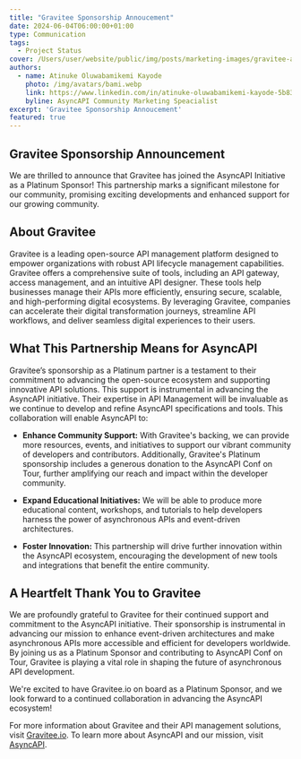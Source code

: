 ```yaml
---
title: "Gravitee Sponsorship Annoucement"
date: 2024-06-04T06:00:00+01:00
type: Communication
tags:
  - Project Status
cover: /Users/user/website/public/img/posts/marketing-images/gravitee-announcement.webp
authors:
  - name: Atinuke Oluwabamikemi Kayode
    photo: /img/avatars/bami.webp
    link: https://www.linkedin.com/in/atinuke-oluwabamikemi-kayode-5b838b1b7/
    byline: AsyncAPI Community Marketing Speacialist
excerpt: 'Gravitee Sponsorship Annoucement'
featured: true
---
```


## Gravitee Sponsorship Announcement
We are thrilled to announce that Gravitee has joined the AsyncAPI Initiative as a Platinum Sponsor! This partnership marks a significant milestone for our community, promising exciting developments and enhanced support for our growing community.

## About Gravitee

Gravitee is a leading open-source API management platform designed to empower organizations with robust API lifecycle management capabilities. Gravitee offers a comprehensive suite of tools, including an API gateway, access management, and an intuitive API designer. These tools help businesses manage their APIs more efficiently, ensuring secure, scalable, and high-performing digital ecosystems. By leveraging Gravitee, companies can accelerate their digital transformation journeys, streamline API workflows, and deliver seamless digital experiences to their users.

## What This Partnership Means for AsyncAPI

Gravitee’s sponsorship as a Platinum partner is a testament to their commitment to advancing the open-source ecosystem and supporting innovative API solutions. This support is instrumental in advancing the AsyncAPI initiative. Their expertise in API Management will be invaluable as we continue to develop and refine AsyncAPI specifications and tools. This collaboration will enable AsyncAPI to:

  - **Enhance Community Support:** With Gravitee's backing, we can provide more resources, events, and initiatives to support our vibrant community of developers and contributors. Additionally, Gravitee's Platinum sponsorship includes a generous donation to the AsyncAPI Conf on Tour, further amplifying our reach and impact within the developer community.

  - **Expand Educational Initiatives:** We will be able to produce more educational content, workshops, and tutorials to help developers harness the power of asynchronous APIs and event-driven architectures.

  - **Foster Innovation:** This partnership will drive further innovation within the AsyncAPI ecosystem, encouraging the development of new tools and integrations that benefit the entire community.

  ## A Heartfelt Thank You to Gravitee

  We are profoundly grateful to Gravitee for their continued support and commitment to the AsyncAPI initiative. Their sponsorship is instrumental in advancing our mission to enhance event-driven architectures and make asynchronous APIs more accessible and efficient for developers worldwide. 
  By joining us as a Platinum Sponsor and contributing to AsyncAPI Conf on Tour, Gravitee is playing a vital role in shaping the future of asynchronous API development.

We're excited to have Gravitee.io on board as a Platinum Sponsor, and we look forward to a continued collaboration in advancing the AsyncAPI ecosystem!

For more information about Gravitee and their API management solutions, visit [Gravitee.io](https://www.gravitee.io/). To learn more about AsyncAPI and our mission, visit [AsyncAPI](https://www.asyncapi.com/en).
